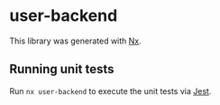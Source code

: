 # user-backend

This library was generated with [Nx](https://nx.dev).

## Running unit tests

Run `nx user-backend` to execute the unit tests via [Jest](https://jestjs.io).
